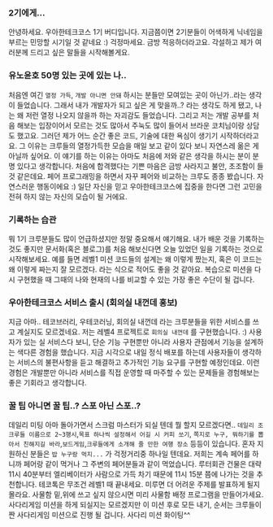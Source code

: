 ### 2기에게...
안녕하세요. 우아한테크코스 1기 버디입니다.
지금쯤이면 2기분들이 어색하게 닉네임을 부르는 민망할 시기일 것 같네요 :)
걱정마세요. 금방 적응하더라고요.
각설하고 제가 여러분께 드리고 싶은 말들을 시작해볼게요.

### 유노윤호 50명 있는 곳에 있는 나..
처음엔 여긴 `열정 가득`, `개발 아니면 안돼` 하시는 분들만 모여있는 곳이 아닌가..라는 생각이 들었습니다.
그래서 내가 개발자가 되고 싶은 게 맞을까..? 라는 생각도 하게 됐고, 나는 왜 저런 열정 나오지 않을까 하는 자괴감도 들었습니다.
그리고 저는 개발 공부를 처음 해보는 입장이어서 모르는 것도 많아서 주눅도 많이 들어서 브라운 코치님이랑 상담도 했고요.
그러던 제가 어느 순간 좋은 코드, 기술에 대한 욕심이 생기기 시작하더라고요. 
그 이유는 크루들의 열정가득한 모습을 매일 보고 같이 있다 보니 자연스레 옮은 게 아닐까 싶어요.
이 얘기를 하는 이유는 아마도 처음에 저와 같은 생각을 하시는 분이 분명 있다고 생각합니다. 
처음에 합격했다는 기쁜 마음은 금방 사라지고 불안, 초조함이 들 것 같은데요.
페어 프로그래밍을 하면서 자꾸 페어와 비교하는 크루도 종종 봤습니다. 자연스러운 행동이에요 :)
일단 자신을 믿고 우아한테크코스에 집중을 한다면 그런 고민을 전혀 하지 않는 자신의 모습이 될 거에요.

  
### 기록하는 습관
뭐 1기 크루분들도 많이 언급하셨지만 정말 중요해서 얘기해요. 
내가 배운 것을 기록하는 것도 좋지만 문서화(혹은 블로그)를 처음 해보신다면 오늘 있었던 일을 기록하는 것으로 시작해보세요.
예를 들면 레벨1 미션 코드들의 설계는 왜 이렇게 짰는지, 혹은 이 코드는 왜 이렇게 짜는지 잘 모르겠다. 라는 식으로 적어도 좋을 것 같아요.
복습으로 미션을 다시 구현했을 때 그때의 나와 현재의 나를 비교할 수 있는 가장 좋은 수단이 될 겁니다. 


### 우아한테크코스 서비스 출시 (회의실 내껀데 홍보)
지금 아마.. 테코브러리, 우테코러닝, 회의실 내껀데 라는 크루분들을 위한 서비스를 쓰고 계실지도 모르겠네요.
저는 레벨4 프로젝트로 `회의실 내껀데` 를 구현했습니다. :) 
사용자가 있는 실 서비스다 보니, 단순 기능 구현뿐만 아니라 사용자 관점에서 기능을 설계하는 색다른 경험을 했습니다. 
지금 시각으로 내일 정식 배포를 하는데 사용자들이 생각하는 서비스의 불편사항을 듣고 해결하고 추가적인 기능 요구를 구현할 예정인데요. 
이런 경험은 개발뿐만 아니라 서비스를 직접 운영할 때 마주할 수 있는 문제들을 경험해보는 좋은 기회라고 생각합니다.


### 꿀 팁 아니면 꿀 팁..? 스포 아닌 스포..?
데일리 미팅 아마 돌아가면서 스크럼 마스터가 되실 텐데 뭘 할지 모르겠다면..
`데일리 조 크루들 이름으로 2~3행시`,`목표 하나씩 설정해서 어길 시 커피 쏘기`, `쪽지로 누구, 뭐하기를 뽑아서 친해지길 바라`,`보드게임`,`크루들에게 소개해 줄 만한 여행 장소` 등등이 있습니다.
혼자 지원하신 분들은 `밥 누구랑 먹지...` 가 걱정거리중 하나일 텐데요. 
저희는 계속 페어를 하니까 페어랑 같이 먹거나 그 주변의 페어분들과 같이 먹었습니다.
루터회관 건물은 대략 11시 40분부터 엘리베이터가 사람으로 가득 차기 때문에 11시 15분 쯤에 나가는 것을 추천합니다.
테코톡은 무조건 레벨1 때 끝내세요. 미루면 더 어려운 주제를 발표하게 될지 몰라요.
사물함 밑,위에 쓰고 싶지 않으시면 미리 사물함 배정 프로그램을 만들어가세요.
사다리게임 미션을 하게 되실지는 모르겠지만 이 미션 후로 모든 내기, 순서는 크루들이 짠 사다리게임 미션으로 진행 될 겁니다. 사다리 미션 화이팅^^


 